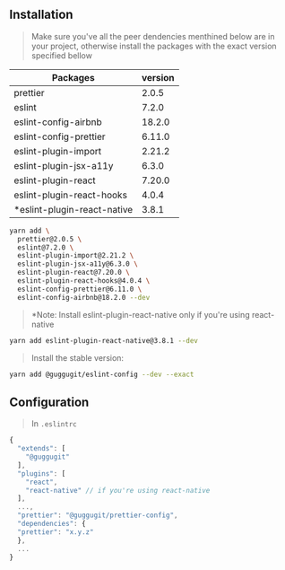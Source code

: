 ## Installation
> Make sure you've all the peer dendencies menthined below are in your project, otherwise install the packages with the exact version specified bellow

|Packages|version|
|-|-|
prettier | 2.0.5
eslint | 7.2.0
eslint-config-airbnb | 18.2.0
eslint-config-prettier | 6.11.0
eslint-plugin-import | 2.21.2
eslint-plugin-jsx-a11y | 6.3.0
eslint-plugin-react | 7.20.0
eslint-plugin-react-hooks | 4.0.4
*eslint-plugin-react-native | 3.8.1

```sh
yarn add \
  prettier@2.0.5 \
  eslint@7.2.0 \
  eslint-plugin-import@2.21.2 \
  eslint-plugin-jsx-a11y@6.3.0 \
  eslint-plugin-react@7.20.0 \
  eslint-plugin-react-hooks@4.0.4 \
  eslint-config-prettier@6.11.0 \
  eslint-config-airbnb@18.2.0 --dev
```

> *Note: Install eslint-plugin-react-native only if you're using react-native
```sh
yarn add eslint-plugin-react-native@3.8.1 --dev
```

> Install the stable version:

```sh
yarn add @guggugit/eslint-config --dev --exact
```

## Configuration
> In `.eslintrc`
```js
{
  "extends": [
    "@guggugit"
  ],
  "plugins": [
    "react",
    "react-native" // if you're using react-native
  ],
  ...,
  "prettier": "@guggugit/prettier-config",
  "dependencies": {
  "prettier": "x.y.z"
  },
  ...
}
```
